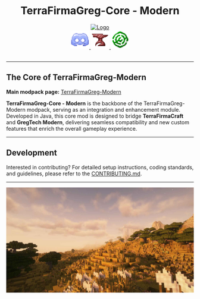
<br/>
<div align="center">
  <h1>TerraFirmaGreg-Core - Modern</h1>
  <a href="https://github.com/TerraFirmaGreg-Team/Core-Modern">
    <img src="https://github.com/TerraFirmaGreg-Team/.github/blob/main/branding/icon/v3/tfg_logo_icon_core_964x_1080p.gif?raw=true" alt="Logo" height="120"/>
  </a>
  <br/>
  <a href="https://discord.terrafirmagreg.su">
    <img src="https://github.com/TerraFirmaGreg-Team/.github/blob/main/branding/button/brands/discord_logo_32x.png?raw=true" alt="Join our Discord" height="50"/>
  </a>
  <a href="https://www.curseforge.com/minecraft/mc-mods/terrafirmagreg-core">
    <img src="https://github.com/TerraFirmaGreg-Team/.github/blob/main/branding/button/brands/curseforge_logo_32x.png?raw=true" alt="Available on CurseForge" height="50"/>
  </a>
  <a href="https://modrinth.com/mod/terrafirmagreg-core">
    <img src="https://github.com/TerraFirmaGreg-Team/.github/blob/main/branding/button/brands/modrinth_logo_32x.png?raw=true" alt="Available on Modrinth" height="50"/>
  </a>
  <br/>
</div>

<br/>

---

## The Core of TerraFirmaGreg-Modern

**Main modpack page:** [TerraFirmaGreg-Modern](https://github.com/TerraFirmaGreg-Team/Modpack-Modern)

**TerraFirmaGreg-Core - Modern** is the backbone of the TerraFirmaGreg-Modern modpack, serving as an integration and enhancement module. Developed in Java, this core mod is designed to bridge **TerraFirmaCraft** and **GregTech Modern**, delivering seamless compatibility and new custom features that enrich the overall gameplay experience.

---

## Development

Interested in contributing? For detailed setup instructions, coding standards, and guidelines, please refer to the [CONTRIBUTING.md](CONTRIBUTING.md).

---

![Image Readme](https://github.com/TerraFirmaGreg-Team/.github/blob/main/storage/modern/unedited/credit_discord_doctor_rge.png?raw=true)

